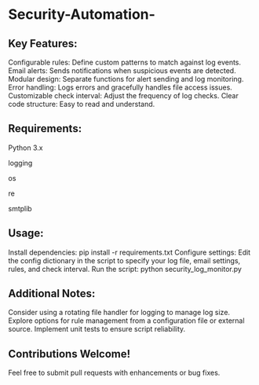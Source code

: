 # Security-Automation-

## Key Features:

Configurable rules: Define custom patterns to match against log events.
Email alerts: Sends notifications when suspicious events are detected.
Modular design: Separate functions for alert sending and log monitoring.
Error handling: Logs errors and gracefully handles file access issues.
Customizable check interval: Adjust the frequency of log checks.
Clear code structure: Easy to read and understand.
## Requirements:

Python 3.x

logging

os

re

smtplib
## Usage:

Install dependencies: pip install -r requirements.txt
Configure settings: Edit the config dictionary in the script to specify your log file, email settings, rules, and check interval.
Run the script: python security_log_monitor.py
## Additional Notes:

Consider using a rotating file handler for logging to manage log size.
Explore options for rule management from a configuration file or external source.
Implement unit tests to ensure script reliability.
## Contributions Welcome!

Feel free to submit pull requests with enhancements or bug fixes.
